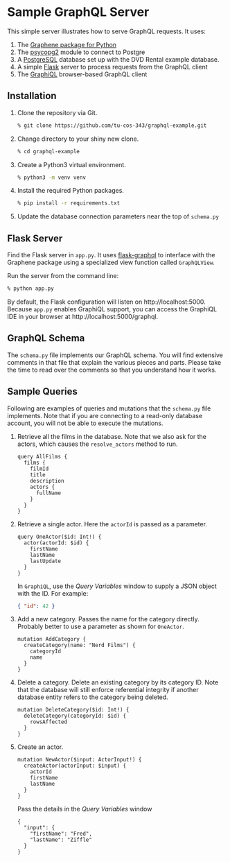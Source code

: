 # Sample GraphQL Server

This simple server illustrates how to serve GraphQL requests.
It uses:
1. The [Graphene package for Python](https://graphene-python.org/)
1. The [psycopg2](http://initd.org/psycopg/) module to connect to Postgre
1. A [PostgreSQL](https://www.postgresql.org/) database
   set up with the DVD Rental example database.
1. A simple [Flask](https://flask.palletsprojects.com/en/) server
   to process requests from the GraphQL client
1. The [GraphiQL](https://github.com/graphql/graphiql) browser-based GraphQL client

## Installation

1. Clone the repository via Git.
   ```bash
   % git clone https://github.com/tu-cos-343/graphql-example.git
   ```
1. Change directory to your shiny new clone.
   ```bash
   % cd graphql-example
   ```
1. Create a Python3 virtual environment.
   ```bash
   % python3 -m venv venv
   ```
1. Install the required Python packages.
   ```bash
   % pip install -r requirements.txt
   ```
1. Update the database connection parameters
   near the top of `schema.py`

## Flask Server

Find the Flask server in `app.py`.
It uses [flask-graphql](https://github.com/graphql-python/flask-graphql)
to interface with the Graphene package
using a specialized view function called `GraphQLView`.

Run the server from the command line:
```bash
% python app.py
```

By default,
the Flask configuration will listen on 
http://localhost:5000.
Because `app.py` enables GraphiQL support,
you can access the GraphiQL IDE in your browser
at 
http://localhost:5000/graphql.

## GraphQL Schema

The `schema.py` file
implements our GraphQL schema.
You will find extensive comments in that file
that explain the various pieces and parts.
Please take the time to read over the comments
so that you understand how it works.

## Sample Queries

Following are examples of queries and mutations
that the `schema.py` file implements.
Note that if you are connecting to a read-only
database account,
you will not be able to execute the mutations.

1. Retrieve all the films in the database.
   Note that we also ask for the actors,
   which causes the `resolve_actors` method to run.
    ```
    query AllFilms {
      films {
        filmId
        title
        description
        actors {
          fullName
        }
      }
    }
    ```
1. Retrieve a single actor. 
   Here the `actorId` is passed as a parameter.
   ```
   query OneActor($id: Int!) {
     actor(actorId: $id) {
       firstName
       lastName
       lastUpdate
     }
   }
   ```
   In `GraphiQL`, use the *Query Variables*
   window to supply a JSON object with the ID.
   For example:
   ```json
   { "id": 42 }
   ``` 

1. Add a new category.
   Passes the name for the category directly.
   Probably better to use a parameter
   as shown for `OneActor`.
    ```
    mutation AddCategory {
      createCategory(name: "Nerd Films") {
        categoryId
        name
      }
    }
    ```
1. Delete a category.
   Delete an existing category by its category ID.
   Note that the database will still enforce
   referential integrity if another database entity
   refers to the category being deleted.    
    ```
    mutation DeleteCategory($id: Int!) {
      deleteCategory(categoryId: $id) {
        rowsAffected
      }
    }
    ```
1. Create an actor.
    ```
    mutation NewActor($input: ActorInput!) {
      createActor(actorInput: $input) {
        actorId
        firstName
        lastName
      }
    }
    ```
   Pass the details in the *Query Variables* window
    ```
    {
      "input": {
        "firstName": "Fred",
        "lastName": "Ziffle"
      }
    }
    ```
